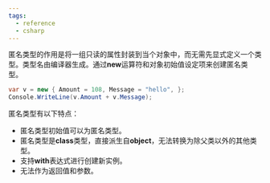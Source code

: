 ```yaml
---
tags:
  - reference
  - csharp
---
```

匿名类型的作用是将一组只读的属性封装到当个对象中，而无需先显式定义一个类型。类型名由编译器生成。通过**new**运算符和对象初始值设定项来创建匿名类型。

```csharp
var v = new { Amount = 108, Message = "hello", };
Console.WriteLine(v.Amount + v.Message);
```

匿名类型有以下特点：

- 匿名类型初始值可以为匿名类型。
- 匿名类型是**class**类型，直接派生自**object**，无法转换为除父类以外的其他类型。
- 支持**with**表达式进行创建新实例。
- 无法作为返回值和参数。